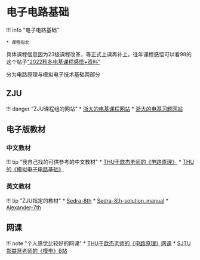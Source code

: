 # 电子电路基础

!!! info "电子电路基础"

    * 课程指北

具体课程信息因为23级课程改革，等正式上课再补上。往年课程感悟可以看98的这个帖子[“2022秋冬电基课程感悟+资料”](https://www.cc98.org/topic/5510850)

分为电路原理与模拟电子技术基础两部分

## ZJU
!!! danger "ZJU课程组的网站"
    * [浙大的电基课程网站](http://10.105.5.75/CourseMaterials/WebHome)
    * [浙大的电基习题网站](https://bc0403.github.io/EC2022/)

## 电子版教材

### 中文教材
!!! tip "我自己找的可供参考的中文教材"
	* [THU于歆杰老师的《电路原理》](https://pan.baidu.com/s/1Kj5SwZx690LLSJGxt9YtjQ?pwd=w3b2 )
	* [THU的《模拟电子电路基础》](https://pan.baidu.com/s/12Sqah7ZDSGh9ox1TuGQ4jQ?pwd=iqps )


### 英文教材
!!! tip "ZJU指定的教材"
	* [Sedra-8th](https://pan.baidu.com/s/1BRII9mIMyxAxxdUjb1QRdA?pwd=gwv0)
	* [Sedra-8th-solution_manual](https://pan.baidu.com/s/1Ewf-tZb4-kDqAci9o6UstQ?pwd=gk11 )
	* [Alexander-7th](https://pan.baidu.com/s/1yy1epzIjQ1ImoKJtAGlVPA?pwd=9kl1 )

## 网课
!!! note "个人感觉比较好的网课"
    * [THU于歆杰老师的《电路原理》网课](https://www.icourses.cn/web/sword/portal/shareDetails?&cId=2980#/course/chapter)
    * [SJTU郑益慧老师的《模电》B站](https://www.bilibili.com/video/BV1Gt411b7Zq/?spm_id_from=333.999.0.0&vd_source=4bf1953b0a6ee0abff2d699f545186cb)
